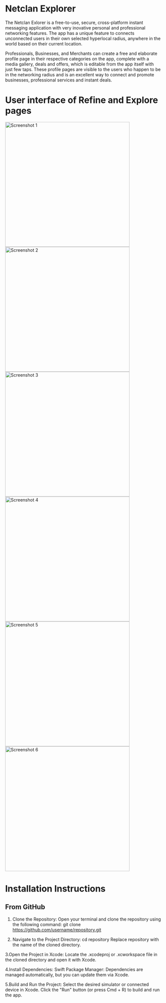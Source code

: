 # Netclan Explorer

The Netclan Exlorer is a free-to-use, secure, cross-platform instant messaging application with very inovative personal 
and professional networking features. The app has a unique feature to connects unconnected users in their own selected hyperlocal radius,
anywhere in the world based on their current location.

Professionals, Businesses, and Merchants can create a free and elaborate profile page in their respective categories on the app, 
complete with a media gallery, deals and offers, which is editable from the app itself with just few taps. 
These profile pages are visible to the users who happen to be in the networking radius and is an excellent way to connect and promote businesses,
professional services and instant deals.

# User interface of Refine and Explore pages

<img src="https://github.com/user-attachments/assets/ab67d2b2-fe2a-41de-bcc1-5d8b56a112a0" alt="Screenshot 1" width="400"/>

<img src="https://github.com/user-attachments/assets/ba41fa50-07e9-470b-b56a-61459d8378b0" alt="Screenshot 2" width="400"/>

<img src="https://github.com/user-attachments/assets/19ed1b64-fa66-4742-a35b-28841ec879b9" alt="Screenshot 3" width="400"/>

<img src="https://github.com/user-attachments/assets/234fc246-d80b-4501-bebf-30e994d35adb" alt="Screenshot 4" width="400"/>

<img src="https://github.com/user-attachments/assets/d4cd8be7-d0c2-46b3-b457-61027bbc435b" alt="Screenshot 5" width="400"/>

<img src="https://github.com/user-attachments/assets/fff7daae-9afc-4127-9512-65b2b6c8eb2a" alt="Screenshot 6" width="400"/>

# Installation Instructions 

## From GitHub
1. Clone the Repository:
Open your terminal and clone the repository using the following command:
git clone https://github.com/username/repository.git

2. Navigate to the Project Directory:
cd repository
Replace repository with the name of the cloned directory.

3.Open the Project in Xcode:
Locate the .xcodeproj or .xcworkspace file in the cloned directory and open it with Xcode.

4.Install Dependencies:
Swift Package Manager: Dependencies are managed automatically, but you can update them via Xcode.

5.Build and Run the Project:
Select the desired simulator or connected device in Xcode.
Click the "Run" button (or press Cmd + R) to build and run the app.

